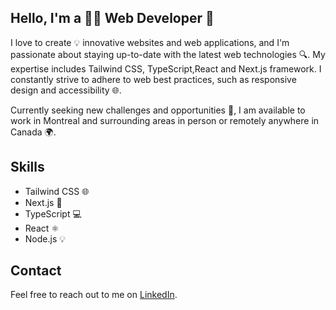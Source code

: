 ## Hello, I'm a 👨‍💻 Web Developer 👋

I love to create 💡 innovative websites and web applications, and I'm passionate about staying up-to-date with the latest web technologies 🔍. My expertise includes Tailwind CSS, TypeScript,React  and Next.js framework. I constantly strive to adhere to web best practices, such as responsive design and accessibility 🌐.

Currently seeking new challenges and opportunities 💪, I am available to work in Montreal and surrounding areas in person or remotely anywhere in Canada 🌍.

## Skills

-   Tailwind CSS 🌐
-   Next.js 🎨
-   TypeScript 💻
-   React ⚛️
-   Node.js 💡

## Contact

Feel free to reach out to me on [LinkedIn](https://www.linkedin.com/in/daouda-camara-bf/).
